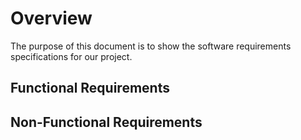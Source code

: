 # Overview
The purpose of this document is to show the software requirements specifications for our project. 

## Functional Requirements

## Non-Functional Requirements

